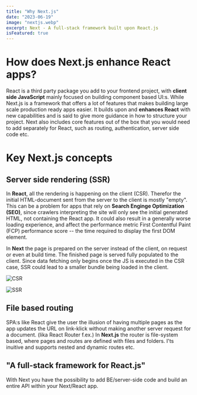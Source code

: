 ```yaml
---
title: "Why Next.js"
date: "2023-06-19"
image: "nextjs.webp"
excerpt: Next - A full-stack framework built upon React.js
isFeatured: true
---
```


# **How does Next.js enhance React apps?**

React is a third party package you add to your frontend project, with **client side JavaScript** mainly focused on building component based UI:s. While Next.js is a framework that offers a lot of features that makes building large scale production ready apps easier. It builds upon and **enhances React** with new capabilities and is said to give more guidance in how to structure your project. Next also includes core features out of the box that you would need to add separately for React, such as routing, authentication, server side code etc.

# **Key Next.js concepts**

## Server side rendering (SSR)

In **React**, all the rendering is happening on the client (CSR). Therefor the initial HTML-document sent from the server to the client is mostly "empty". This can be a problem for apps that rely on **Search Enginge Optimization (SEO)**, since crawlers interpreting the site will only see the initial generated HTML, not containing the React app. It could also result in a generally worse loading experience, and affect the performance metric First Contentful Paint (FCP) performance score -- the time required to display the first DOM element.

In **Next** the page is prepared on the server instead of the client, on request or even at build time. The finished page is served fully populated to the client. Since data fetching only begins once the JS is executed in the CSR case, SSR could lead to a smaller bundle being loaded in the client.

![CSR](/images/posts/1/CSR.webp)

![SSR](/images/posts/1/SSR.webp)

## File based routing

SPA:s like React give the user the illusion of having multiple pages as the app updates the URL on link-klick without making another server request for a document. (lika React Router f.ex.) In **Next.js** the router is file-system based, where pages and routes are defined with files and folders. I'ts inuitive and supports nested and dynamic routes etc.

## "A full-stack framework for React.js"

With Next you have the possibility to add BE/server-side code and build an entire API within your Next/React app.

